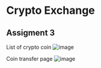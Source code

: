 # Crypto Exchange

## Assigment 3

List of crypto coin
![image](https://github.com/Abdul-majid-ashrafi/crypto-exchange/assets/10865465/f08cc663-2d9e-4dc9-b097-4f9574445021)

Coin transfer page
![image](https://github.com/Abdul-majid-ashrafi/crypto-exchange/assets/10865465/9cb4fcbd-1601-4930-8df1-2d0a13175110)
